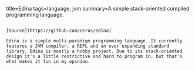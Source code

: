 title=Edina
tags=language, jvm
summary=A simple stack-oriented compiled programming language. 
~~~~~~

[Source](https://github.com/cerus/edina)

Edina is a simple multi-paradigm programming language. It currently features a JVM compiler, a REPL and an ever expanding standard library. Edina is mostly a hobby project. Due to its stack-oriented design it's a little restrictive and hard to program in, but that's what makes it fun in my opinion.
